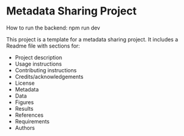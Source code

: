 # Metadata Sharing Project
How to run the backend: npm run dev

This project is a template for a metadata sharing project. It includes a Readme file with sections for:

- Project description
- Usage instructions
- Contributing instructions
- Credits/acknowledgements
- License
- Metadata
- Data
- Figures
- Results
- References
- Requirements
- Authors
